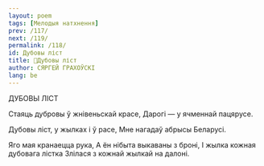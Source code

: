 ```yaml
---
layout: poem
tags: [Мелодыя натхнення]
prev: /117/
next: /119/
permalink: /118/
id: Дубовы ліст
title: 🚧Дубовы ліст
author: СЯРГЕЙ ГРАХОЎСКІ
lang: be
---
```



 
ДУБОВЫ  ЛІСТ

Стаяць дубровы ў жнівеньскай красе, Дарогі — у ячменнай пацярусе.

Дубовы ліст, у жылках і ў pace, Мне нагадаў абрысы Беларусі.

Яго мая кранаецца рука, А ён нібыта выкаваны з броні, I жылка кожная дубовага лістка Злілася з кожнай жылкай на далоні.
